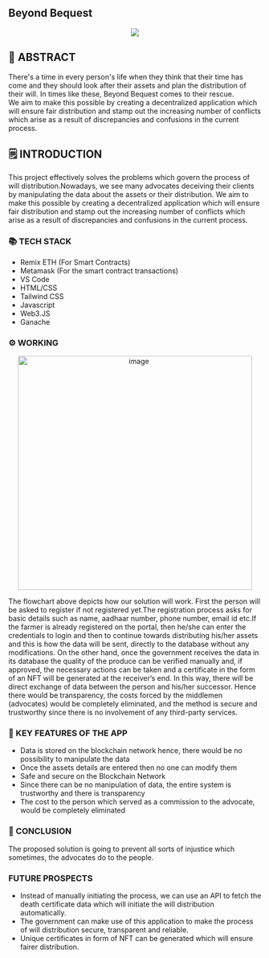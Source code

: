 ## Beyond Bequest

<p align="center">
  <img src="https://user-images.githubusercontent.com/99785671/212412308-232cc9dc-c5fd-44cb-98d2-f00c865c533d.png" />
</p>

## 📄 ABSTRACT
There's a time in every person's life when they think that their time has come and they should look after their assets and plan the distribution of their will. In times like these, Beyond Bequest comes to their rescue.<br>
We aim to make this possible by creating a decentralized application which will ensure fair distribution and stamp out the increasing number of conflicts which arise as a result of discrepancies and confusions in the current process.

## 🗒️ INTRODUCTION
This project effectively solves the problems which govern the process of will distribution.Nowadays, we see many advocates deceiving their clients by manipulating the data about the assets or their distribution. We aim to make this possible by creating a decentralized application which will
ensure fair distribution and stamp out the increasing number of conflicts which
arise as a result of discrepancies and confusions in the current process.

### 📚 TECH STACK
- Remix ETH (For Smart Contracts)
- Metamask (For the smart contract transactions)
- VS Code 
- HTML/CSS
- Tailwind CSS
- Javascript
- Web3.JS
- Ganache 

### ⚙ WORKING
<p align="center">  
<img width="466" alt="image" src="https://user-images.githubusercontent.com/91112838/212551127-79cb02ed-fc9e-46b0-9c20-1c2343ce6971.png">
</p>
The flowchart above depicts how our solution will work. First the person will be asked to register if not registered yet.The registration process asks for basic details such as name, aadhaar number, phone number, email id etc.If the farmer is already registered on the portal, then he/she can enter the credentials to login and then to continue towards distributing his/her assets and this is how the data will be sent, directly to the database without any modifications. On the other hand, once the government receives the data in its database the quality of the produce can be verified manually and, if approved, the necessary actions can be taken and a certificate in the form of an NFT will be generated at the receiver’s end.
In this way, there will be direct exchange of data between the person and his/her successor. Hence there would be transparency, the costs forced by the middlemen (advocates) would be completely eliminated, and the method is secure and trustworthy since there is no involvement of any third-party services.

### 🔑 KEY FEATURES OF THE APP
- Data is stored on the blockchain network hence, there would be no possibility to manipulate the data
- Once the assets details are entered then no one can modify them
- Safe and secure on the Blockchain Network
- Since there can be no manipulation of data, the entire system is trustworthy and there is transparency
- The cost to the person which served as a commission to the advocate, would be completely eliminated

### 🌈 CONCLUSION
The proposed solution is going to prevent all sorts of injustice which sometimes, the advocates do to the people.

### FUTURE PROSPECTS
- Instead of manually initiating the process, we can use an API to fetch the death certificate data which will initiate the will distribution automatically.
- The government can make use of this application to make the process of will distribution secure, transparent and reliable.
- Unique certificates in form of NFT can be generated which will ensure fairer distribution.
